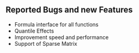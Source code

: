 ## Reported Bugs and new Features

* Formula interface for all functions
* Quantile Effects
* Improvement speed and performance
* Support of Sparse Matrix
